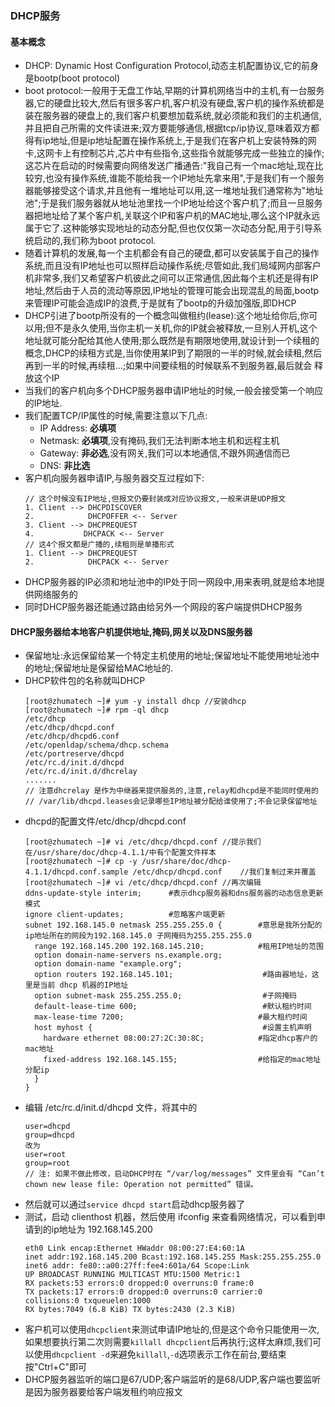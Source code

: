 ### DHCP服务
#### 基本概念
- DHCP: Dynamic Host Configuration Protocol,动态主机配置协议,它的前身是bootp(boot protocol)
- boot protocol:一般用于无盘工作站,早期的计算机网络当中的主机,有一台服务器,它的硬盘比较大,然后有很多客户机,客户机没有硬盘,客户机的操作系统都是装在服务器的硬盘上的,我们客户机要想加载系统,就必须能和我们的主机通信,并且把自己所需的文件读进来;双方要能够通信,根据tcp/ip协议,意味着双方都得有ip地址,但是ip地址配置在操作系统上,于是我们在客户机上安装特殊的网卡,这网卡上有控制芯片,芯片中有些指令,这些指令就能够完成一些独立的操作;这芯片在启动的时候需要向网络发送广播通告:"我自己有一个mac地址,现在比较穷,也没有操作系统,谁能不能给我一个IP地址先拿来用",于是我们有一个服务器能够接受这个请求,并且他有一堆地址可以用,这一堆地址我们通常称为"地址池";于是我们服务器就从地址池里找一个IP地址给这个客户机了;而且一旦服务器把地址给了某个客户机,关联这个IP和客户机的MAC地址,哪么这个IP就永远属于它了.这种能够实现地址的动态分配,但也仅仅第一次动态分配,用于引导系统启动的,我们称为boot protocol.
- 随着计算机的发展,每一个主机都会有自己的硬盘,都可以安装属于自己的操作系统,而且没有IP地址也可以照样启动操作系统;尽管如此,我们局域网内部客户机非常多,我们又希望客户机彼此之间可以正常通信,因此每个主机还是得有IP地址,然后由于人员的流动等原因,IP地址的管理可能会出现混乱的局面,bootp来管理IP可能会造成IP的浪费,于是就有了bootp的升级加强版,即DHCP
- DHCP引进了bootp所没有的一个概念叫做租约(lease):这个地址给你后,你可以用;但不是永久使用,当你主机一关机,你的IP就会被释放,一旦别人开机,这个地址就可能分配给其他人使用;那么既然是有期限地使用,就设计到一个续租的概念,DHCP的续租方式是,当你使用某IP到了期限的一半的时候,就会续租,然后再到一半的时候,再续租...;如果中间要续租的时候联系不到服务器,最后就会 释放这个IP
- 当我们的客户机向多个DHCP服务器申请IP地址的时候,一般会接受第一个响应的IP地址.
- 我们配置TCP/IP属性的时候,需要注意以下几点:
    - IP Address: __必填项__
    - Netmask: __必填项__,没有掩码,我们无法判断本地主机和远程主机
    - Gateway: __非必选__,没有网关,我们可以本地通信,不跟外网通信而已
    - DNS: __非比选__
- 客户机向服务器申请IP,与服务器交互过程如下:
    ```
    // 这个时候没有IP地址,但报文仍要封装成对应协议报文,一般来讲是UDP报文
    1. Client --> DHCPDISCOVER
    2.            DHCPOFFER <-- Server  
    3. Client --> DHCPREQUEST
    4.           DHCPACK <-- Server   
    // 这4个报文都是广播的,续租则是单播形式
    1. Client --> DHCPREQUEST
    2.            DHCPACK <-- Server     
    ``` 
- DHCP服务器的IP必须和地址池中的IP处于同一网段中,用来表明,就是给本地提供网络服务的
- 同时DHCP服务器还能通过路由给另外一个网段的客户端提供DHCP服务

#### DHCP服务器给本地客户机提供地址,掩码,网关以及DNS服务器
- 保留地址:永远保留给某一个特定主机使用的地址;保留地址不能使用地址池中的地址;保留地址是保留给MAC地址的.
- DHCP软件包的名称就叫DHCP
    ```
    [root@zhumatech ~]# yum -y install dhcp //安装dhcp
    [root@zhumatech ~]# rpm -ql dhcp
    /etc/dhcp
    /etc/dhcp/dhcpd.conf
    /etc/dhcp/dhcpd6.conf
    /etc/openldap/schema/dhcp.schema
    /etc/portreserve/dhcpd
    /etc/rc.d/init.d/dhcpd
    /etc/rc.d/init.d/dhcrelay
    .......
    // 注意dhcrelay 是作为中继器来提供服务的,注意,relay和dhcpd是不能同时使用的
    // /var/lib/dhcpd.leases会记录哪些IP地址被分配给谁使用了;不会记录保留地址
    ``` 
- dhcpd的配置文件/etc/dhcp/dhcpd.conf
    ```
    [root@zhumatech ~]# vi /etc/dhcp/dhcpd.conf //提示我们在/usr/share/doc/dhcp-4.1.1/中有个配置文件样本
    [root@zhumatech ~]# cp -y /usr/share/doc/dhcp-4.1.1/dhcpd.conf.sample /etc/dhcp/dhcpd.conf    //我们复制过来并覆盖
    [root@zhumatech ~]# vi /etc/dhcp/dhcpd.conf //再次编辑 
    ddns-update-style interim;      #表示dhcp服务器和dns服务器的动态信息更新模式 
    ignore client-updates;          #忽略客户端更新 
    subnet 192.168.145.0 netmask 255.255.255.0 {        #意思是我所分配的ip地址所在的网段为192.168.145.0 子网掩码为255.255.255.0
      range 192.168.145.200 192.168.145.210;            #租用IP地址的范围
      option domain-name-servers ns.example.org;
      option domain-name "example.org";
      option routers 192.168.145.101;                    #路由器地址，这里是当前 dhcp 机器的IP地址
      option subnet-mask 255.255.255.0;                  #子网掩码
      default-lease-time 600;                            #默认租约时间
      max-lease-time 7200;                              #最大租约时间
      host myhost {                                      #设置主机声明
        hardware ethernet 08:00:27:2C:30:8C;            #指定dhcp客户的mac地址 
        fixed-address 192.168.145.155;                  #给指定的mac地址分配ip
      }
    }
    ``` 
- 编辑 /etc/rc.d/init.d/dhcpd 文件，将其中的
    ```
    user=dhcpd
    group=dhcpd
    改为
    user=root
    group=root
    // 注: 如果不做此修改，启动DHCP时在 “/var/log/messages” 文件里会有 “Can’t chown new lease file: Operation not permitted” 错误。
    ```
- 然后就可以通过`service dhcpd start`启动dhcp服务器了
- 测试，启动 clienthost 机器，然后使用 ifconfig 来查看网络情况，可以看到申请到的ip地址为 192.168.145.200
    ```
    eth0 Link encap:Ethernet HWaddr 08:00:27:E4:60:1A
    inet addr:192.168.145.200 Bcast:192.168.145.255 Mask:255.255.255.0
    inet6 addr: fe80::a00:27ff:fee4:601a/64 Scope:Link
    UP BROADCAST RUNNING MULTICAST MTU:1500 Metric:1
    RX packets:53 errors:0 dropped:0 overruns:0 frame:0
    TX packets:17 errors:0 dropped:0 overruns:0 carrier:0
    collisions:0 txqueuelen:1000
    RX bytes:7049 (6.8 KiB) TX bytes:2430 (2.3 KiB)
    ```
- 客户机可以使用`dhcpclient`来测试申请IP地址的,但是这个命令只能使用一次,如果想要执行第二次则需要`killall dhcpclient`后再执行;这样太麻烦,我们可以使用`dhcpclient -d`来避免`killall`,`-d`选项表示工作在前台,要结束按"Ctrl+C"即可
- DHCP服务器监听的端口是67/UDP;客户端监听的是68/UDP,客户端也要监听是因为服务器要给客户端发租约响应报文